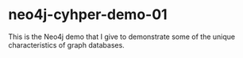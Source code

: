 # neo4j-cyhper-demo-01
This is the Neo4j demo that I give to demonstrate some of the unique characteristics of graph databases.
